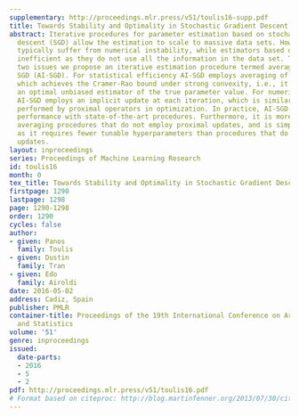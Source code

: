 ```yaml
---
supplementary: http://proceedings.mlr.press/v51/toulis16-supp.pdf
title: Towards Stability and Optimality in Stochastic Gradient Descent
abstract: Iterative procedures for parameter estimation based on stochastic gradient
  descent (SGD) allow the estimation to scale to massive data sets. However, they
  typically suffer from numerical instability, while estimators based on SGD are statistically
  inefficient as they do not use all the information in the data set. To address these
  two issues we propose an iterative estimation procedure termed averaged implicit
  SGD (AI-SGD). For statistical efficiency AI-SGD employs averaging of the iterates,
  which achieves the Cramer-Rao bound under strong convexity, i.e., it is asymptotically
  an optimal unbiased estimator of the true parameter value. For numerical stability
  AI-SGD employs an implicit update at each iteration, which is similar to updates
  performed by proximal operators in optimization. In practice, AI-SGD achieves competitive
  performance with state-of-the-art procedures. Furthermore, it is more stable than
  averaging procedures that do not employ proximal updates, and is simple to implement
  as it requires fewer tunable hyperparameters than procedures that do employ proximal
  updates.
layout: inproceedings
series: Proceedings of Machine Learning Research
id: toulis16
month: 0
tex_title: Towards Stability and Optimality in Stochastic Gradient Descent
firstpage: 1290
lastpage: 1298
page: 1290-1298
order: 1290
cycles: false
author:
- given: Panos
  family: Toulis
- given: Dustin
  family: Tran
- given: Edo
  family: Airoldi
date: 2016-05-02
address: Cadiz, Spain
publisher: PMLR
container-title: Proceedings of the 19th International Conference on Artificial Intelligence
  and Statistics
volume: '51'
genre: inproceedings
issued:
  date-parts:
  - 2016
  - 5
  - 2
pdf: http://proceedings.mlr.press/v51/toulis16.pdf
# Format based on citeproc: http://blog.martinfenner.org/2013/07/30/citeproc-yaml-for-bibliographies/
---
```

